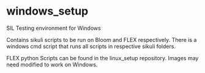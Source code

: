 # windows_setup
SIL Testing environment for Windows


Contains sikuli scripts to be run on Bloom and FLEX respectively. There is a windows cmd script that 
runs all scripts in respective sikuli folders.

FLEX python Scripts can be found in the linux_setup repository. Images may need modified to work on Windows.